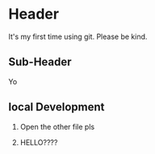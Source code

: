 # Header

It's my first time using git. Please be kind.

## Sub-Header

Yo
## local Development

1. Open the other file pls

2. HELLO????
